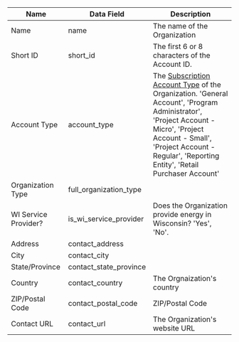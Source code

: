 | Name | Data Field  | Description  |
|---------------------------|--------------------------------------|-------------------------------------------------------------------------------------------------------------------------------------------------------|
|Name|name|The name of the Organization|
|Short ID|short_id|The first 6 or 8 characters of the Account ID.|
|Account Type|account_type|The [Subscription Account Type](https://mrets.github.io/Operating-Procedures/section3) of the Organization. 'General Account', 'Program Administrator', 'Project Account - Micro', 'Project Account - Small', 'Project Account - Regular', 'Reporting Entity', 'Retail Purchaser Account'|
|Organization Type|full_organization_type||
|WI Service Provider?|is_wi_service_provider|Does the Organization provide energy in Wisconsin? 'Yes', 'No'.|
|Address|contact_address||
|City|contact_city||
|State/Province|contact_state_province||
|Country|contact_country|The Orgnaization's country|
|ZIP/Postal Code|contact_postal_code|ZIP/Postal Code|
|Contact URL|contact_url|The Organization's website URL|

